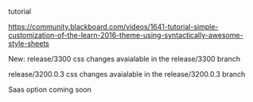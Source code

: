 tutorial

https://community.blackboard.com/videos/1641-tutorial-simple-customization-of-the-learn-2016-theme-using-syntactically-awesome-style-sheets


New:
release/3300 css changes avaialable in the release/3300 branch

release/3200.0.3 css changes avaialable in the release/3200.0.3 branch

Saas option coming soon
